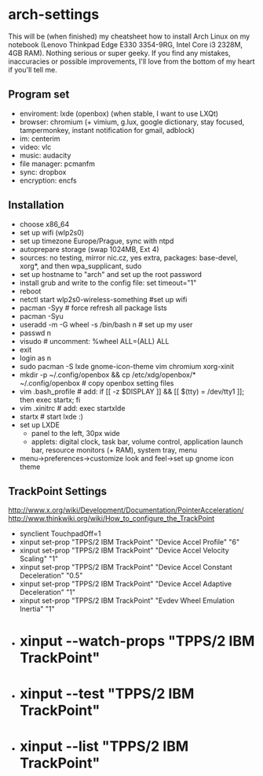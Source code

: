 arch-settings
=============

This will be (when finished) my cheatsheet how to install Arch Linux on my notebook (Lenovo Thinkpad Edge E330 3354-9RG,  Intel Core i3 2328M, 4GB RAM). Nothing serious or super geeky. If you find any mistakes, inaccuracies or possible improvements, I'll love from the bottom of my heart if you'll tell me.  

Program set
-----------

- enviroment: lxde (openbox) (when stable, I want to use LXQt)
- browser: chromium (+ vimium, g.lux, google dictionary, stay focused, tampermonkey, instant notification for gmail, adblock)
- im: centerim
- video: vlc
- music: audacity
- file manager: pcmanfm
- sync: dropbox
- encryption: encfs

Installation
------------
- choose x86_64
- set up wifi (wlp2s0)
- set up timezone Europe/Prague, sync with ntpd
- autoprepare storage (swap 1024MB, Ext 4)
- sources: no testing, mirror nic.cz, yes extra, packages: base-devel, xorg*, and then wpa_supplicant, sudo
- set up hostname to "arch" and set up the root password
- install grub and write to the config file: set timeout="1"
- reboot
- netctl start wlp2s0-wireless-something #set up wifi
- pacman -Syy # force refresh all package lists
- pacman -Syu
- useradd -m -G wheel -s /bin/bash n # set up my user
- passwd n
- visudo # uncomment: %wheel ALL=(ALL) ALL
- exit
- login as n
- sudo pacman -S lxde gnome-icon-theme vim chromium xorg-xinit
- mkdir -p ~/.config/openbox && cp /etc/xdg/openbox/* ~/.config/openbox # copy openbox setting files
- vim .bash_profile # add: if [[ -z $DISPLAY ]] && [[ $(tty) = /dev/tty1 ]]; then exec startx; fi
- vim .xinitrc # add: exec startxlde
- startx # start lxde :)
- set up LXDE
  - panel to the left, 30px wide
  - applets: digital clock, task bar, volume control, application launch bar, resource monitors (+ RAM), system tray, menu
- menu->preferences->customize look and feel->set up gnome icon theme

TrackPoint Settings
-------------------

http://www.x.org/wiki/Development/Documentation/PointerAcceleration/
http://www.thinkwiki.org/wiki/How_to_configure_the_TrackPoint

  - synclient TouchpadOff=1
  - xinput set-prop "TPPS/2 IBM TrackPoint" "Device Accel Profile" "6"
  - xinput set-prop "TPPS/2 IBM TrackPoint" "Device Accel Velocity Scaling" "1"
  - xinput set-prop "TPPS/2 IBM TrackPoint" "Device Accel Constant Deceleration" "0.5"
  - xinput set-prop "TPPS/2 IBM TrackPoint" "Device Accel Adaptive Deceleration" "1"
  - xinput set-prop "TPPS/2 IBM TrackPoint" "Evdev Wheel Emulation Inertia" "1"
  - # xinput --watch-props "TPPS/2 IBM TrackPoint"
  - # xinput --test "TPPS/2 IBM TrackPoint"
  - # xinput --list "TPPS/2 IBM TrackPoint"
